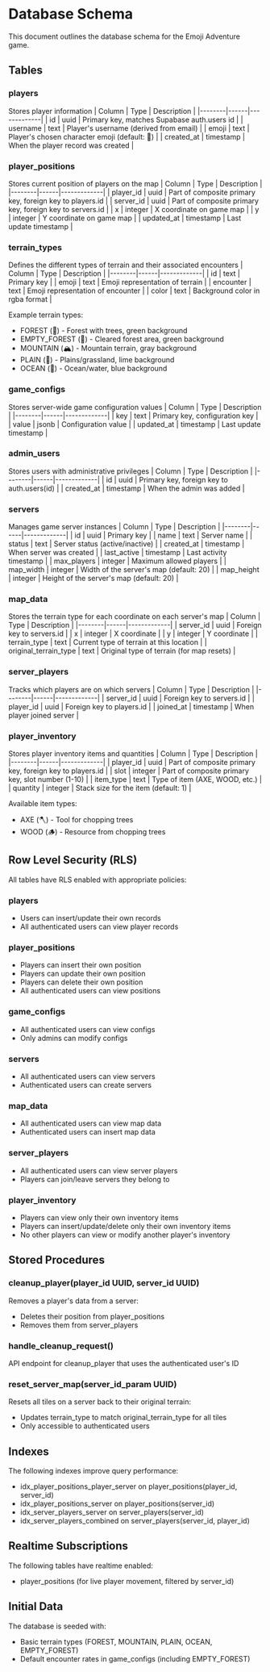 # Database Schema

This document outlines the database schema for the Emoji Adventure game.

## Tables

### players

Stores player information
| Column | Type | Description |
|--------|------|-------------|
| id | uuid | Primary key, matches Supabase auth.users id |
| username | text | Player's username (derived from email) |
| emoji | text | Player's chosen character emoji (default: 🐻) |
| created_at | timestamp | When the player record was created |

### player_positions

Stores current position of players on the map
| Column | Type | Description |
|--------|------|-------------|
| player_id | uuid | Part of composite primary key, foreign key to players.id |
| server_id | uuid | Part of composite primary key, foreign key to servers.id |
| x | integer | X coordinate on game map |
| y | integer | Y coordinate on game map |
| updated_at | timestamp | Last update timestamp |

### terrain_types

Defines the different types of terrain and their associated encounters
| Column | Type | Description |
|--------|------|-------------|
| id | text | Primary key |
| emoji | text | Emoji representation of terrain |
| encounter | text | Emoji representation of encounter |
| color | text | Background color in rgba format |

Example terrain types:

- FOREST (🌳) - Forest with trees, green background
- EMPTY_FOREST (🌱) - Cleared forest area, green background
- MOUNTAIN (🏔️) - Mountain terrain, gray background
- PLAIN (🌱) - Plains/grassland, lime background
- OCEAN (🌊) - Ocean/water, blue background

### game_configs

Stores server-wide game configuration values
| Column | Type | Description |
|--------|------|-------------|
| key | text | Primary key, configuration key |
| value | jsonb | Configuration value |
| updated_at | timestamp | Last update timestamp |

### admin_users

Stores users with administrative privileges
| Column | Type | Description |
|--------|------|-------------|
| id | uuid | Primary key, foreign key to auth.users(id) |
| created_at | timestamp | When the admin was added |

### servers

Manages game server instances
| Column | Type | Description |
|--------|------|-------------|
| id | uuid | Primary key |
| name | text | Server name |
| status | text | Server status (active/inactive) |
| created_at | timestamp | When server was created |
| last_active | timestamp | Last activity timestamp |
| max_players | integer | Maximum allowed players |
| map_width | integer | Width of the server's map (default: 20) |
| map_height | integer | Height of the server's map (default: 20) |

### map_data

Stores the terrain type for each coordinate on each server's map
| Column | Type | Description |
|--------|------|-------------|
| server_id | uuid | Foreign key to servers.id |
| x | integer | X coordinate |
| y | integer | Y coordinate |
| terrain_type | text | Current type of terrain at this location |
| original_terrain_type | text | Original type of terrain (for map resets) |

### server_players

Tracks which players are on which servers
| Column | Type | Description |
|--------|------|-------------|
| server_id | uuid | Foreign key to servers.id |
| player_id | uuid | Foreign key to players.id |
| joined_at | timestamp | When player joined server |

### player_inventory

Stores player inventory items and quantities
| Column | Type | Description |
|--------|------|-------------|
| player_id | uuid | Part of composite primary key, foreign key to players.id |
| slot | integer | Part of composite primary key, slot number (1-10) |
| item_type | text | Type of item (AXE, WOOD, etc.) |
| quantity | integer | Stack size for the item (default: 1) |

Available item types:

- AXE (🪓) - Tool for chopping trees
- WOOD (🪵) - Resource from chopping trees

## Row Level Security (RLS)

All tables have RLS enabled with appropriate policies:

### players

- Users can insert/update their own records
- All authenticated users can view player records

### player_positions

- Players can insert their own position
- Players can update their own position
- Players can delete their own position
- All authenticated users can view positions

### game_configs

- All authenticated users can view configs
- Only admins can modify configs

### servers

- All authenticated users can view servers
- Authenticated users can create servers

### map_data

- All authenticated users can view map data
- Authenticated users can insert map data

### server_players

- All authenticated users can view server players
- Players can join/leave servers they belong to

### player_inventory

- Players can view only their own inventory items
- Players can insert/update/delete only their own inventory items
- No other players can view or modify another player's inventory

## Stored Procedures

### cleanup_player(player_id UUID, server_id UUID)

Removes a player's data from a server:

- Deletes their position from player_positions
- Removes them from server_players

### handle_cleanup_request()

API endpoint for cleanup_player that uses the authenticated user's ID

### reset_server_map(server_id_param UUID)

Resets all tiles on a server back to their original terrain:

- Updates terrain_type to match original_terrain_type for all tiles
- Only accessible to authenticated users

## Indexes

The following indexes improve query performance:

- idx_player_positions_player_server on player_positions(player_id, server_id)
- idx_player_positions_server on player_positions(server_id)
- idx_server_players_server on server_players(server_id)
- idx_server_players_combined on server_players(server_id, player_id)

## Realtime Subscriptions

The following tables have realtime enabled:

- player_positions (for live player movement, filtered by server_id)

## Initial Data

The database is seeded with:

- Basic terrain types (FOREST, MOUNTAIN, PLAIN, OCEAN, EMPTY_FOREST)
- Default encounter rates in game_configs (including EMPTY_FOREST)
